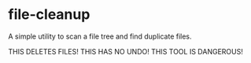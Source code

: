 # file-cleanup
A simple utility to scan a file tree and find duplicate files.

THIS DELETES FILES!  THIS HAS NO UNDO!  THIS TOOL IS DANGEROUS!
